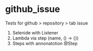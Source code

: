 # github_issue
Tests for github > repository > tab issue
1. Selenide with Listener 
2. Lambda via step (name, () -> {})  
3. Steps with annonatotion @Step
